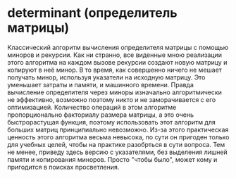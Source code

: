 # determinant (определитель матрицы)
Классический алгоритм вычисления определителя матрицы с помощью миноров и рекурсии.
Как ни странно, все виденные мною реализации этого алгоритма на каждом вызове рекурсии создают новую матрицу и копируют в неё минор.
В то время, как совершенно ничего не мешает получать минор, используя указатели на исходную матрицу. 
Это уменьшает затраты и памяти, и машинного времени.
Правда вычисление определителя через миноры изначально алгоритмически не эффективно, возможно поэтому никто и не заморачивается с его оптимизацией.
Количество операций в этом алгоритме пропорционально факториалу размера матрицы, а это очень быстрорастущая функция, поэтому использовать этот алгоритм для больших матриц принципиально невозможно. 
Из-за этого практическая ценность этого алгоритма весьма невысока, по сути он пригоден только для учебных целей, чтобы на практике разобрться в сути вопроса.
Тем не менее, приведу здесь версию с указателями, без выделения лишней памяти и копирования миноров. 
Просто "чтобы было", может кому и пригодится в поисках просветления.

